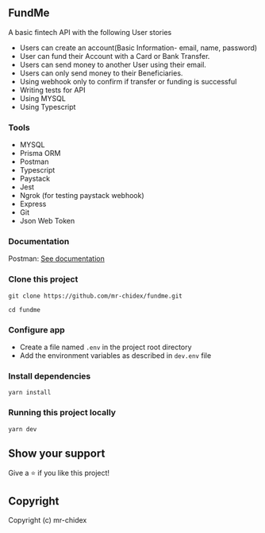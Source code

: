 ## FundMe

A basic fintech API with the following User stories

- Users can create an account(Basic Information- email, name, password)
- User can fund their Account with a Card or Bank Transfer.
- Users can send money to another User using their email.
- Users can only send money to their Beneficiaries.
- Using webhook only to confirm if transfer or funding is successful
- Writing tests for API
- Using MYSQL
- Using Typescript

### Tools

- MYSQL
- Prisma ORM
- Postman
- Typescript
- Paystack
- Jest
- Ngrok (for testing paystack webhook)
- Express
- Git
- Json Web Token

### Documentation

Postman: [See documentation](https://documenter.getpostman.com/view/11724511/UzR1JMuy)

### Clone this project

```
git clone https://github.com/mr-chidex/fundme.git
```

```
cd fundme
```

### Configure app

- Create a file named `.env` in the project root directory
- Add the environment variables as described in `dev.env` file

### Install dependencies

```
yarn install
```

### Running this project locally

```
yarn dev
```

## Show your support

Give a ⭐️ if you like this project!

## Copyright

Copyright (c) mr-chidex
